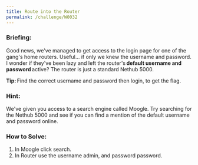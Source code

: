 ```yaml
---
title: Route into the Router
permalink: /challenge/W0032
---
```


### Briefing: 
Good news, we've managed to get access to the login page for one of the gang's home routers. Useful... if only we knew the username and password. I wonder if they've been lazy and left the router's **default username and password** active? The router is just a standard Nethub 5000. 

**Tip:** Find the correct username and password then login, to get the flag. 

### Hint:
We've given you access to a search engine called Moogle. Try searching for the Nethub 5000 and see if you can find a mention of the default username and password online.

### How to Solve: 
1. In Moogle click search. 
2. In Router use the username admin, and password password. 